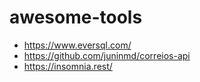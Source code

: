 # awesome-tools

- https://www.eversql.com/
- https://github.com/juninmd/correios-api
- https://insomnia.rest/
